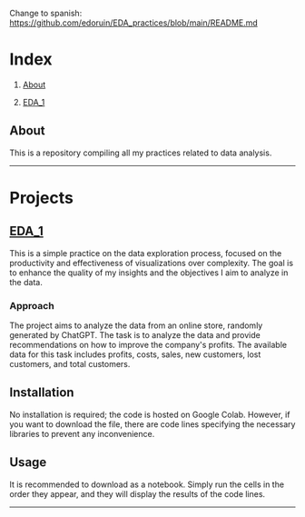 Change to spanish: https://github.com/edoruin/EDA_practices/blob/main/README.md
# Index

1. [About](#About)
   
2. [EDA_1](#EDA_1)

## About

This is a repository compiling all my practices related to data analysis.

---

# Projects 

## [EDA_1](https://github.com/edoruin/EDA_practices/blob/main/EDA_1.ipynb)
This is a simple practice on the data exploration process, focused on the productivity and effectiveness of visualizations over complexity. The goal is to enhance the quality of my insights and the objectives I aim to analyze in the data.

### Approach
The project aims to analyze the data from an online store, randomly generated by ChatGPT. The task is to analyze the data and provide recommendations on how to improve the company's profits. The available data for this task includes profits, costs, sales, new customers, lost customers, and total customers.

## Installation

No installation is required; the code is hosted on Google Colab. However, if you want to download the file, there are code lines specifying the necessary libraries to prevent any inconvenience.

## Usage

It is recommended to download as a notebook. Simply run the cells in the order they appear, and they will display the results of the code lines.

---
